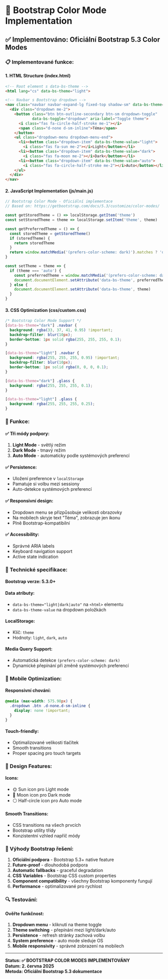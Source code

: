 # 🎨 Bootstrap Color Mode Implementation

## ✅ Implementováno: Oficiální Bootstrap 5.3 Color Modes

### 📋 Implementované funkce:

#### 1. **HTML Structure (index.html)**
```html
<!-- Root element s data-bs-theme -->
<html lang="cs" data-bs-theme="light">

<!-- Navbar s Bootstrap dropdown -->
<nav class="navbar navbar-expand-lg fixed-top shadow-sm" data-bs-theme="light">
  <div class="dropdown me-2">
    <button class="btn btn-outline-secondary btn-sm dropdown-toggle" 
            data-bs-toggle="dropdown" aria-label="Toggle theme">
      <i class="fas fa-circle-half-stroke me-1"></i>
      <span class="d-none d-sm-inline">Téma</span>
    </button>
    <ul class="dropdown-menu dropdown-menu-end">
      <li><button class="dropdown-item" data-bs-theme-value="light">
        <i class="fas fa-sun me-2"></i>Light</button></li>
      <li><button class="dropdown-item" data-bs-theme-value="dark">
        <i class="fas fa-moon me-2"></i>Dark</button></li>
      <li><button class="dropdown-item" data-bs-theme-value="auto">
        <i class="fas fa-circle-half-stroke me-2"></i>Auto</button></li>
    </ul>
  </div>
</nav>
```

#### 2. **JavaScript Implementation (js/main.js)**
```javascript
// Bootstrap Color Mode - Oficiální implementace
// Based on: https://getbootstrap.com/docs/5.3/customize/color-modes/

const getStoredTheme = () => localStorage.getItem('theme')
const setStoredTheme = theme => localStorage.setItem('theme', theme)

const getPreferredTheme = () => {
  const storedTheme = getStoredTheme()
  if (storedTheme) {
    return storedTheme
  }
  return window.matchMedia('(prefers-color-scheme: dark)').matches ? 'dark' : 'light'
}

const setTheme = theme => {
  if (theme === 'auto') {
    const preferredTheme = window.matchMedia('(prefers-color-scheme: dark)').matches ? 'dark' : 'light'
    document.documentElement.setAttribute('data-bs-theme', preferredTheme)
  } else {
    document.documentElement.setAttribute('data-bs-theme', theme)
  }
}
```

#### 3. **CSS Optimization (css/custom.css)**
```css
/* Bootstrap Color Mode Support */
[data-bs-theme="dark"] .navbar {
  background: rgba(33, 37, 41, 0.95) !important;
  backdrop-filter: blur(10px);
  border-bottom: 1px solid rgba(255, 255, 255, 0.1);
}

[data-bs-theme="light"] .navbar {
  background: rgba(255, 255, 255, 0.95) !important;
  backdrop-filter: blur(10px);
  border-bottom: 1px solid rgba(0, 0, 0, 0.1);
}

[data-bs-theme="dark"] .glass {
  background: rgba(255, 255, 255, 0.1);
}

[data-bs-theme="light"] .glass {
  background: rgba(255, 255, 255, 0.25);
}
```

### 🎯 Funkce:

#### ✅ **Tři módy podpory:**
1. **Light Mode** - světlý režim
2. **Dark Mode** - tmavý režim  
3. **Auto Mode** - automaticky podle systémových preferencí

#### ✅ **Persistence:**
- Uložení preference v `localStorage`
- Pamatuje si volbu mezi sessiony
- Auto-detekce systémových preferencí

#### ✅ **Responsivní design:**
- Dropdown menu se přizpůsobuje velikosti obrazovky
- Na mobilech skryje text "Téma", zobrazuje jen ikonu
- Plně Bootstrap-kompatibilní

#### ✅ **Accessibility:**
- Správné ARIA labels
- Keyboard navigation support
- Active state indication

### 🔧 Technické specifikace:

#### **Bootstrap verze:** 5.3.0+
#### **Data atributy:**
- `data-bs-theme="light|dark|auto"` na `<html>` elementu
- `data-bs-theme-value` na dropdown položkách

#### **LocalStorage:**
- Klíč: `theme`
- Hodnoty: `light`, `dark`, `auto`

#### **Media Query Support:**
- Automatická detekce `(prefers-color-scheme: dark)`
- Dynamické přepínání při změně systémových preferencí

### 📱 Mobile Optimization:

#### **Responsivní chování:**
```css
@media (max-width: 575.98px) {
  .dropdown .btn .d-none.d-sm-inline {
    display: none !important;
  }
}
```

#### **Touch-friendly:**
- Optimalizované velikosti tlačítek
- Smooth transitions
- Proper spacing pro touch targets

### 🎨 Design Features:

#### **Icons:**
- 🌞 Sun icon pro Light mode
- 🌙 Moon icon pro Dark mode  
- ⚪ Half-circle icon pro Auto mode

#### **Smooth Transitions:**
- CSS transitions na všech prvcích
- Bootstrap utility třídy
- Konzistentní vzhled napříč módy

### 🚀 Výhody Bootstrap řešení:

1. **Oficiální podpora** - Bootstrap 5.3+ native feature
2. **Future-proof** - dlouhodobá podpora
3. **Automatic fallbacks** - graceful degradation
4. **CSS Variables** - Bootstrap CSS custom properties
5. **Component compatibility** - všechny Bootstrap komponenty fungují
6. **Performance** - optimalizované pro rychlost

### 🔍 Testování:

#### **Ověřte funkčnost:**
1. **Dropdown menu** - kliknutí na theme toggle
2. **Theme switching** - přepínání mezi light/dark/auto
3. **Persistence** - refresh stránky zachová volbu
4. **System preference** - auto mode sleduje OS
5. **Mobile responsivity** - správné zobrazení na mobilech

---

**Status: ✅ BOOTSTRAP COLOR MODES IMPLEMENTOVÁNY**  
**Datum: 2. června 2025**  
**Metoda: Oficiální Bootstrap 5.3 dokumentace**
